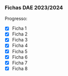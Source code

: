 ### Fichas DAE 2023/2024

Progresso:
- [x]  Ficha 1
- [x]  Ficha 2
- [x]  Ficha 3
- [x]  Ficha 4
- [x]  Ficha 5
- [x]  Ficha 6
- [x]  Ficha 7
- [x]  Ficha 8
